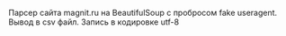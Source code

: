Парсер сайта magnit.ru на BeautifulSoup с пробросом fake useragent.<br>
Вывод в csv файл. Запись в кодировке utf-8
